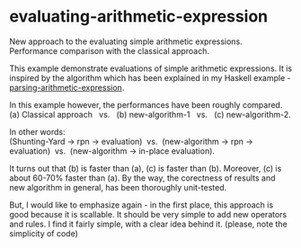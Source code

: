 # evaluating-arithmetic-expression
New approach to the evaluating simple arithmetic expressions. Performance comparison with the classical approach.

This example demonstrate evaluations of simple arithmetic expressions. It is inspired by the algorithm which has been explained in my Haskell example - <a href="https://github.com/sasamil/parsing-arithmetic-expression">parsing-arithmetic-expression</a>. 

In this example however, the performances have been roughly compared.<br>(a) Classical approach&nbsp;&nbsp;&nbsp;vs.&nbsp;&nbsp;&nbsp;(b) new-algorithm-1&nbsp;&nbsp;&nbsp;vs.&nbsp;&nbsp;&nbsp;(c) new-algorithm-2.

In other words:<br>(Shunting-Yard -> rpn -> evaluation)&nbsp;&nbsp;vs.&nbsp;&nbsp;(new-algorithm -> rpn -> evaluation)&nbsp;&nbsp;vs.&nbsp;&nbsp;(new-algorithm -> in-place evaluation). 

It turns out that (b) is faster than (a), (c) is faster than (b). Moreover, (c) is about 60-70% faster than (a). By the way, the corectness of results and new algorithm in general, has been thoroughly unit-tested.

But, I would like to emphasize again - in the first place, this approach is good because it is scallable. It should be very simple to add new operators and rules. I find it fairly simple, with a clear idea behind it. (please, note the simplicity of code)
